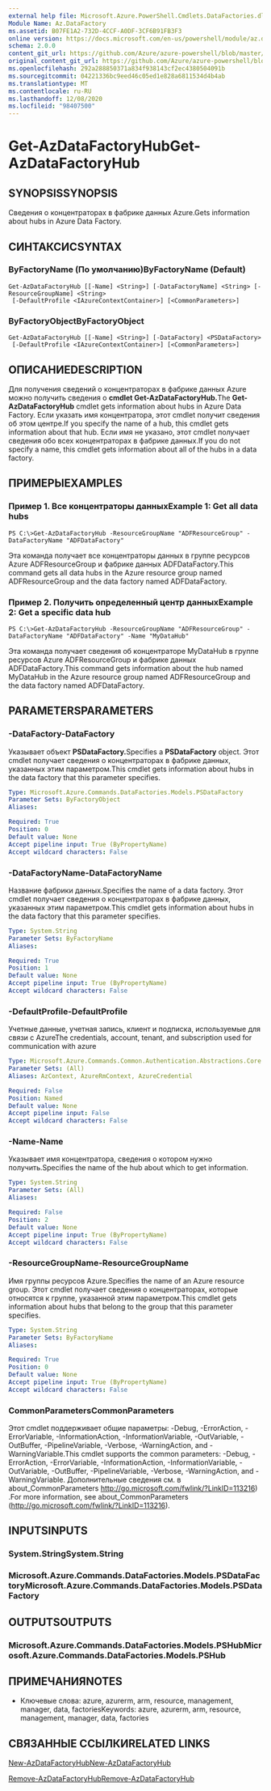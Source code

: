 ```yaml
---
external help file: Microsoft.Azure.PowerShell.Cmdlets.DataFactories.dll-Help.xml
Module Name: Az.DataFactory
ms.assetid: B07FE1A2-732D-4CCF-A0DF-3CF6B91FB3F3
online version: https://docs.microsoft.com/en-us/powershell/module/az.datafactory/get-azdatafactoryhub
schema: 2.0.0
content_git_url: https://github.com/Azure/azure-powershell/blob/master/src/DataFactory/DataFactoryV2/help/Get-AzDataFactoryHub.md
original_content_git_url: https://github.com/Azure/azure-powershell/blob/master/src/DataFactory/DataFactoryV2/help/Get-AzDataFactoryHub.md
ms.openlocfilehash: 292a288850371a834f938143cf2ec4380504091b
ms.sourcegitcommit: 04221336bc9eed46c05ed1e828a6811534d4b4ab
ms.translationtype: MT
ms.contentlocale: ru-RU
ms.lasthandoff: 12/08/2020
ms.locfileid: "98407500"
---
```

# <span data-ttu-id="1d340-101">Get-AzDataFactoryHub</span><span class="sxs-lookup"><span data-stu-id="1d340-101">Get-AzDataFactoryHub</span></span>

## <span data-ttu-id="1d340-102">SYNOPSIS</span><span class="sxs-lookup"><span data-stu-id="1d340-102">SYNOPSIS</span></span>
<span data-ttu-id="1d340-103">Сведения о концентраторах в фабрике данных Azure.</span><span class="sxs-lookup"><span data-stu-id="1d340-103">Gets information about hubs in Azure Data Factory.</span></span>

## <span data-ttu-id="1d340-104">СИНТАКСИС</span><span class="sxs-lookup"><span data-stu-id="1d340-104">SYNTAX</span></span>

### <span data-ttu-id="1d340-105">ByFactoryName (По умолчанию)</span><span class="sxs-lookup"><span data-stu-id="1d340-105">ByFactoryName (Default)</span></span>
```
Get-AzDataFactoryHub [[-Name] <String>] [-DataFactoryName] <String> [-ResourceGroupName] <String>
 [-DefaultProfile <IAzureContextContainer>] [<CommonParameters>]
```

### <span data-ttu-id="1d340-106">ByFactoryObject</span><span class="sxs-lookup"><span data-stu-id="1d340-106">ByFactoryObject</span></span>
```
Get-AzDataFactoryHub [[-Name] <String>] [-DataFactory] <PSDataFactory>
 [-DefaultProfile <IAzureContextContainer>] [<CommonParameters>]
```

## <span data-ttu-id="1d340-107">ОПИСАНИЕ</span><span class="sxs-lookup"><span data-stu-id="1d340-107">DESCRIPTION</span></span>
<span data-ttu-id="1d340-108">Для получения сведений о концентраторах в фабрике данных Azure можно получить сведения о **cmdlet Get-AzDataFactoryHub.**</span><span class="sxs-lookup"><span data-stu-id="1d340-108">The **Get-AzDataFactoryHub** cmdlet gets information about hubs in Azure Data Factory.</span></span>
<span data-ttu-id="1d340-109">Если указать имя концентратора, этот cmdlet получит сведения об этом центре.</span><span class="sxs-lookup"><span data-stu-id="1d340-109">If you specify the name of a hub, this cmdlet gets information about that hub.</span></span>
<span data-ttu-id="1d340-110">Если имя не указано, этот cmdlet получает сведения обо всех концентраторах в фабрике данных.</span><span class="sxs-lookup"><span data-stu-id="1d340-110">If you do not specify a name, this cmdlet gets information about all of the hubs in a data factory.</span></span>

## <span data-ttu-id="1d340-111">ПРИМЕРЫ</span><span class="sxs-lookup"><span data-stu-id="1d340-111">EXAMPLES</span></span>

### <span data-ttu-id="1d340-112">Пример 1. Все концентраторы данных</span><span class="sxs-lookup"><span data-stu-id="1d340-112">Example 1: Get all data hubs</span></span>
```
PS C:\>Get-AzDataFactoryHub -ResourceGroupName "ADFResourceGroup" -DataFactoryName "ADFDataFactory"
```

<span data-ttu-id="1d340-113">Эта команда получает все концентраторы данных в группе ресурсов Azure ADFResourceGroup и фабрике данных ADFDataFactory.</span><span class="sxs-lookup"><span data-stu-id="1d340-113">This command gets all data hubs in the Azure resource group named ADFResourceGroup and the data factory named ADFDataFactory.</span></span>

### <span data-ttu-id="1d340-114">Пример 2. Получить определенный центр данных</span><span class="sxs-lookup"><span data-stu-id="1d340-114">Example 2: Get a specific data hub</span></span>
```
PS C:\>Get-AzDataFactoryHub -ResourceGroupName "ADFResourceGroup" -DataFactoryName "ADFDataFactory" -Name "MyDataHub"
```

<span data-ttu-id="1d340-115">Эта команда получает сведения об концентраторе MyDataHub в группе ресурсов Azure ADFResourceGroup и фабрике данных ADFDataFactory.</span><span class="sxs-lookup"><span data-stu-id="1d340-115">This command gets information about the hub named MyDataHub in the Azure resource group named ADFResourceGroup and the data factory named ADFDataFactory.</span></span>

## <span data-ttu-id="1d340-116">PARAMETERS</span><span class="sxs-lookup"><span data-stu-id="1d340-116">PARAMETERS</span></span>

### <span data-ttu-id="1d340-117">-DataFactory</span><span class="sxs-lookup"><span data-stu-id="1d340-117">-DataFactory</span></span>
<span data-ttu-id="1d340-118">Указывает объект **PSDataFactory.**</span><span class="sxs-lookup"><span data-stu-id="1d340-118">Specifies a **PSDataFactory** object.</span></span>
<span data-ttu-id="1d340-119">Этот cmdlet получает сведения о концентраторах в фабрике данных, указанных этим параметром.</span><span class="sxs-lookup"><span data-stu-id="1d340-119">This cmdlet gets information about hubs in the data factory that this parameter specifies.</span></span>

```yaml
Type: Microsoft.Azure.Commands.DataFactories.Models.PSDataFactory
Parameter Sets: ByFactoryObject
Aliases:

Required: True
Position: 0
Default value: None
Accept pipeline input: True (ByPropertyName)
Accept wildcard characters: False
```

### <span data-ttu-id="1d340-120">-DataFactoryName</span><span class="sxs-lookup"><span data-stu-id="1d340-120">-DataFactoryName</span></span>
<span data-ttu-id="1d340-121">Название фабрики данных.</span><span class="sxs-lookup"><span data-stu-id="1d340-121">Specifies the name of a data factory.</span></span>
<span data-ttu-id="1d340-122">Этот cmdlet получает сведения о концентраторах в фабрике данных, указанных этим параметром.</span><span class="sxs-lookup"><span data-stu-id="1d340-122">This cmdlet gets information about hubs in the data factory that this parameter specifies.</span></span>

```yaml
Type: System.String
Parameter Sets: ByFactoryName
Aliases:

Required: True
Position: 1
Default value: None
Accept pipeline input: True (ByPropertyName)
Accept wildcard characters: False
```

### <span data-ttu-id="1d340-123">-DefaultProfile</span><span class="sxs-lookup"><span data-stu-id="1d340-123">-DefaultProfile</span></span>
<span data-ttu-id="1d340-124">Учетные данные, учетная запись, клиент и подписка, используемые для связи с Azure</span><span class="sxs-lookup"><span data-stu-id="1d340-124">The credentials, account, tenant, and subscription used for communication with azure</span></span>

```yaml
Type: Microsoft.Azure.Commands.Common.Authentication.Abstractions.Core.IAzureContextContainer
Parameter Sets: (All)
Aliases: AzContext, AzureRmContext, AzureCredential

Required: False
Position: Named
Default value: None
Accept pipeline input: False
Accept wildcard characters: False
```

### <span data-ttu-id="1d340-125">-Name</span><span class="sxs-lookup"><span data-stu-id="1d340-125">-Name</span></span>
<span data-ttu-id="1d340-126">Указывает имя концентратора, сведения о котором нужно получить.</span><span class="sxs-lookup"><span data-stu-id="1d340-126">Specifies the name of the hub about which to get information.</span></span>

```yaml
Type: System.String
Parameter Sets: (All)
Aliases:

Required: False
Position: 2
Default value: None
Accept pipeline input: True (ByPropertyName)
Accept wildcard characters: False
```

### <span data-ttu-id="1d340-127">-ResourceGroupName</span><span class="sxs-lookup"><span data-stu-id="1d340-127">-ResourceGroupName</span></span>
<span data-ttu-id="1d340-128">Имя группы ресурсов Azure.</span><span class="sxs-lookup"><span data-stu-id="1d340-128">Specifies the name of an Azure resource group.</span></span>
<span data-ttu-id="1d340-129">Этот cmdlet получает сведения о концентраторах, которые относятся к группе, указанной этим параметром.</span><span class="sxs-lookup"><span data-stu-id="1d340-129">This cmdlet gets information about hubs that belong to the group that this parameter specifies.</span></span>

```yaml
Type: System.String
Parameter Sets: ByFactoryName
Aliases:

Required: True
Position: 0
Default value: None
Accept pipeline input: True (ByPropertyName)
Accept wildcard characters: False
```

### <span data-ttu-id="1d340-130">CommonParameters</span><span class="sxs-lookup"><span data-stu-id="1d340-130">CommonParameters</span></span>
<span data-ttu-id="1d340-131">Этот cmdlet поддерживает общие параметры: -Debug, -ErrorAction, -ErrorVariable, -InformationAction, -InformationVariable, -OutVariable, -OutBuffer, -PipelineVariable, -Verbose, -WarningAction, and -WarningVariable.</span><span class="sxs-lookup"><span data-stu-id="1d340-131">This cmdlet supports the common parameters: -Debug, -ErrorAction, -ErrorVariable, -InformationAction, -InformationVariable, -OutVariable, -OutBuffer, -PipelineVariable, -Verbose, -WarningAction, and -WarningVariable.</span></span> <span data-ttu-id="1d340-132">Дополнительные сведения см. в about_CommonParameters http://go.microsoft.com/fwlink/?LinkID=113216) .</span><span class="sxs-lookup"><span data-stu-id="1d340-132">For more information, see about_CommonParameters (http://go.microsoft.com/fwlink/?LinkID=113216).</span></span>

## <span data-ttu-id="1d340-133">INPUTS</span><span class="sxs-lookup"><span data-stu-id="1d340-133">INPUTS</span></span>

### <span data-ttu-id="1d340-134">System.String</span><span class="sxs-lookup"><span data-stu-id="1d340-134">System.String</span></span>

### <span data-ttu-id="1d340-135">Microsoft.Azure.Commands.DataFactories.Models.PSDataFactory</span><span class="sxs-lookup"><span data-stu-id="1d340-135">Microsoft.Azure.Commands.DataFactories.Models.PSDataFactory</span></span>

## <span data-ttu-id="1d340-136">OUTPUTS</span><span class="sxs-lookup"><span data-stu-id="1d340-136">OUTPUTS</span></span>

### <span data-ttu-id="1d340-137">Microsoft.Azure.Commands.DataFactories.Models.PSHub</span><span class="sxs-lookup"><span data-stu-id="1d340-137">Microsoft.Azure.Commands.DataFactories.Models.PSHub</span></span>

## <span data-ttu-id="1d340-138">ПРИМЕЧАНИЯ</span><span class="sxs-lookup"><span data-stu-id="1d340-138">NOTES</span></span>
* <span data-ttu-id="1d340-139">Ключевые слова: azure, azurerm, arm, resource, management, manager, data, factories</span><span class="sxs-lookup"><span data-stu-id="1d340-139">Keywords: azure, azurerm, arm, resource, management, manager, data, factories</span></span>

## <span data-ttu-id="1d340-140">СВЯЗАННЫЕ ССЫЛКИ</span><span class="sxs-lookup"><span data-stu-id="1d340-140">RELATED LINKS</span></span>

[<span data-ttu-id="1d340-141">New-AzDataFactoryHub</span><span class="sxs-lookup"><span data-stu-id="1d340-141">New-AzDataFactoryHub</span></span>](./New-AzDataFactoryHub.md)

[<span data-ttu-id="1d340-142">Remove-AzDataFactoryHub</span><span class="sxs-lookup"><span data-stu-id="1d340-142">Remove-AzDataFactoryHub</span></span>](./Remove-AzDataFactoryHub.md)


